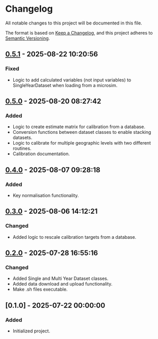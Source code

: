 # Changelog

All notable changes to this project will be documented in this file.

The format is based on [Keep a Changelog](https://keepachangelog.com/en/1.0.0/), 
and this project adheres to [Semantic Versioning](https://semver.org/spec/v2.0.0.html).

## [0.5.1] - 2025-08-22 10:20:56

### Fixed

- Logic to add calculated variables (not input variables) to SingleYearDataset when loading from a microsim.

## [0.5.0] - 2025-08-20 08:27:42

### Added

- Logic to create estimate matrix for calibration from a database.
- Conversion functions between dataset classes to enable stacking datasets.
- Logic to calibrate for multiple geographic levels with two different routines.
- Calibration documentation.

## [0.4.0] - 2025-08-07 09:28:18

### Added

- Key normalisation functionality.

## [0.3.0] - 2025-08-06 14:12:21

### Changed

- Added logic to rescale calibration targets from a database.

## [0.2.0] - 2025-07-28 16:55:16

### Changed

- Added Single and Multi Year Dataset classes.
- Added data download and upload functionality.
- Make .sh files executable.

## [0.1.0] - 2025-07-22 00:00:00

### Added

- Initialized project.



[0.5.1]: https://github.com/PolicyEngine/policyengine_data/compare/0.5.0...0.5.1
[0.5.0]: https://github.com/PolicyEngine/policyengine_data/compare/0.4.0...0.5.0
[0.4.0]: https://github.com/PolicyEngine/policyengine_data/compare/0.3.0...0.4.0
[0.3.0]: https://github.com/PolicyEngine/policyengine_data/compare/0.2.0...0.3.0
[0.2.0]: https://github.com/PolicyEngine/policyengine_data/compare/0.1.0...0.2.0
